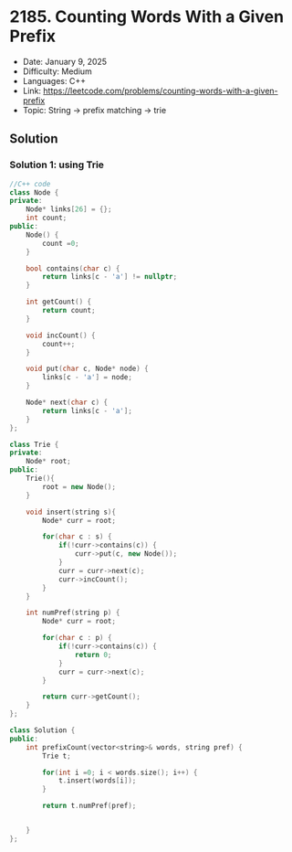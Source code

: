 # 2185. Counting Words With a Given Prefix

- Date: January 9, 2025
- Difficulty: Medium
- Languages: C++
- Link: https://leetcode.com/problems/counting-words-with-a-given-prefix
- Topic: String -> prefix matching -> trie
## Solution

### Solution 1: using Trie
```cpp
//C++ code
class Node {
private:
    Node* links[26] = {};
    int count;
public:
    Node() {
        count =0;
    }

    bool contains(char c) {
        return links[c - 'a'] != nullptr;
    }

    int getCount() {
        return count;
    }

    void incCount() {
        count++;
    }

    void put(char c, Node* node) {
        links[c - 'a'] = node;
    }

    Node* next(char c) {
        return links[c - 'a'];
    }
};

class Trie {
private:
    Node* root;
public:
    Trie(){
        root = new Node();
    }

    void insert(string s){
        Node* curr = root;

        for(char c : s) {
            if(!curr->contains(c)) {
                curr->put(c, new Node());
            }
            curr = curr->next(c);
            curr->incCount();
        }
    }

    int numPref(string p) {
        Node* curr = root;

        for(char c : p) {
            if(!curr->contains(c)) {
                return 0;
            }
            curr = curr->next(c);
        }

        return curr->getCount();
    }
};

class Solution {
public:
    int prefixCount(vector<string>& words, string pref) {
        Trie t;

        for(int i =0; i < words.size(); i++) {
            t.insert(words[i]);
        }

        return t.numPref(pref);


    }
};
```

